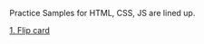 Practice Samples for HTML, CSS, JS are lined up.

<a href="https://thirumaldhakshna.github.io/practice/">1. Flip card</a>
